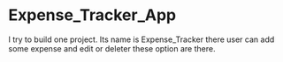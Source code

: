 # Expense_Tracker_App
I try to build one project. Its name is Expense_Tracker there user can add some expense and edit or deleter these option are there.
